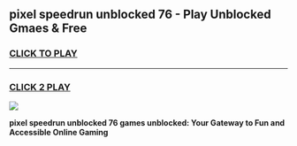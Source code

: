 
## pixel speedrun unblocked 76 - Play Unblocked Gmaes & Free
<h3>
<a href="https://news.freeplayer.one?title=pixel_speedrun_unblocked_76&ref=23F">CLICK TO PLAY</a></h3>
<hr>

<h3>
<a href="https://news.freeplayer.one?title=pixel_speedrun_unblocked_76&ref=23F">CLICK 2 PLAY</a>
  
</h3>

<a href="https://news.freeplayer.one?title=pixel_speedrun_unblocked_76&ref=23F/"><img src="https://clearcache.store/games.png"></a>


**pixel speedrun unblocked 76 games unblocked: Your Gateway to Fun and Accessible Online Gaming**
